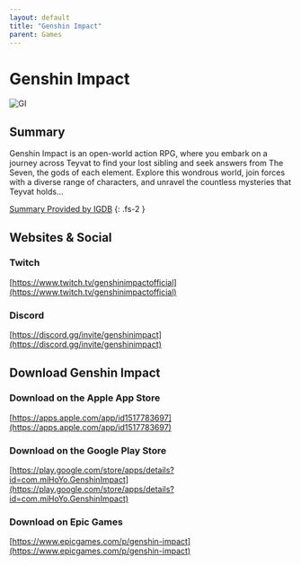 ```yaml
---
layout: default
title: "Genshin Impact"
parent: Games
---
```


# Genshin Impact

![GI](https://cdn.discordapp.com/emojis/1323743234974814211.png)

## Summary

Genshin Impact is an open-world action RPG, where you embark on a journey across Teyvat to find your lost sibling and seek answers from The Seven, the gods of each element. Explore this wondrous world, join forces with a diverse range of characters, and unravel the countless mysteries that Teyvat holds...

[Summary Provided by IGDB](https://www.igdb.com/games/genshin-impact)
{: .fs-2 }

## Websites & Social

### Twitch

[https://www.twitch.tv/genshinimpactofficial](https://www.twitch.tv/genshinimpactofficial)

### Discord

[https://discord.gg/invite/genshinimpact](https://discord.gg/invite/genshinimpact)

## Download Genshin Impact

### Download on the Apple App Store

[https://apps.apple.com/app/id1517783697](https://apps.apple.com/app/id1517783697)

### Download on the Google Play Store

[https://play.google.com/store/apps/details?id=com.miHoYo.GenshinImpact](https://play.google.com/store/apps/details?id=com.miHoYo.GenshinImpact)

### Download on Epic Games

[https://www.epicgames.com/p/genshin-impact](https://www.epicgames.com/p/genshin-impact)